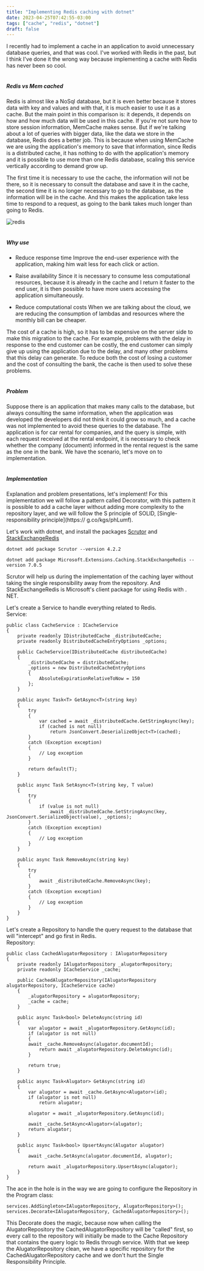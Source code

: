 ```yaml
---
title: "Implementing Redis caching with dotnet"
date: 2023-04-25T07:42:55-03:00
tags: ["cache", "redis", "dotnet"]
draft: false
---
```


I recently had to implement a cache in an application to avoid unnecessary database queries, and that was cool. I've worked with Redis in the past, but I think I've done it the wrong way because implementing a cache with Redis has never been so cool.
<br/><br/>

##### Redis vs Mem cached
Redis is almost like a NoSql database, but it is even better because it stores data with key and values and with that, it is much easier to use it as a cache.
But the main point in this comparison is: it depends, it depends on how and how much data will be used in this cache. If you're not sure how to store session information, MemCache makes sense. But if we're talking about a lot of queries with bigger data, like the data we store in the database, Redis does a better job. This is because when using MemCache we are using the application's memory to save that information, since Redis is a distributed cache, it has nothing to do with the application's memory and it is possible to use more than one Redis database, scaling this service vertically according to demand grow up.

The first time it is necessary to use the cache, the information will not be there, so it is necessary to consult the database and save it in the cache, the second time it is no longer necessary to go to the database, as the information will be in the cache. And this makes the application take less time to respond to a request, as going to the bank takes much longer than going to Redis.

![redis](/img/redis.png)
<br/><br/>

##### Why use
- Reduce response time
Improve the end-user experience with the application, making him wait less for each click or action.

- Raise availability
Since it is necessary to consume less computational resources, because it is already in the cache and I return it faster to the end user, it is then possible to have more users accessing the application simultaneously.

- Reduce computational costs
When we are talking about the cloud, we are reducing the consumption of lambdas and resources where the monthly bill can be cheaper.

The cost of a cache is high, so it has to be expensive on the server side to make this migration to the cache. For example, problems with the delay in response to the end customer can be costly, the end customer can simply give up using the application due to the delay, and many other problems that this delay can generate. To reduce both the cost of losing a customer and the cost of consulting the bank, the cache is then used to solve these problems.
<br/><br/>
##### Problem
Suppose there is an application that makes many calls to the database, but always consulting the same information, when the application was developed the developers did not think it could grow so much, and a cache was not implemented to avoid these queries to the database.
The application is for car rental for companies, and the query is simple, with each request received at the rental endpoint, it is necessary to check whether the company (document) informed in the rental request is the same as the one in the bank.
We have the scenario, let's move on to implementation.
<br/><br/>
##### Implementation
Explanation and problem presentations, let's implement!
For this implementation we will follow a pattern called Decorator, with this pattern it is possible to add a cache layer without adding more complexity to the repository layer, and we will follow the S principle of SOLID, [Single-responsibility principle](https:// g.co/kgs/phLumf).

Let's work with dotnet, and install the packages [Scrutor](https://www.nuget.org/packages/scrutor/) and [StackExchangeRedis](https://www.nuget.org/packages/Microsoft.Extensions.Caching.StackExchangeRedis/7.0.5)
```
dotnet add package Scrutor --version 4.2.2
```

```
dotnet add package Microsoft.Extensions.Caching.StackExchangeRedis --version 7.0.5
```

Scrutor will help us during the implementation of the caching layer without taking the single responsibility away from the repository. And StackExchangeRedis is Microsoft's client package for using Redis with . NET.

Let's create a Service to handle everything related to Redis.
<br/>
Service:
```
public class CacheService : ICacheService
{
    private readonly IDistributedCache _distributedCache;
    private readonly DistributedCacheEntryOptions _options;

    public CacheService(IDistributedCache distributedCache)
    {
        _distributedCache = distributedCache;
        _options = new DistributedCacheEntryOptions
        {
            AbsoluteExpirationRelativeToNow = 150
        };
    }

    public async Task<T> GetAsync<T>(string key)
    {
        try
        {
            var cached = await _distributedCache.GetStringAsync(key);
            if (cached is not null)
                return JsonConvert.DeserializeObject<T>(cached);
        }
        catch (Exception exception)
        { 
            // Log exception 
        }

        return default(T);
    }

    public async Task SetAsync<T>(string key, T value)
    {
        try
        {
            if (value is not null)
                await _distributedCache.SetStringAsync(key, JsonConvert.SerializeObject(value), _options);
        }
        catch (Exception exception)
        { 
            // Log exception
        }
    }

    public async Task RemoveAsync(string key)
    {
        try
        {
            await _distributedCache.RemoveAsync(key);
        }
        catch (Exception exception)
        {
            // Log exception
    	}
    }
}

```
Let's create a Repository to handle the query request to the database that will "intercept" and go first in Redis.
<br/>
Repository:
```
public class CachedAlugatorRepository : IAlugatorRepository
{
    private readonly IAlugatorRepository _alugatorRepository;
    private readonly ICacheService _cache;

    public CachedAlugatorRepository(IAlugatorRepository alugatorRepository, ICacheService cache)
    {
        _alugatorRepository = alugatorRepository;
        _cache = cache;
    }

    public async Task<bool> DeleteAsync(string id)
    {
        var alugator = await _alugatorRepository.GetAsync(id);
        if (alugator is not null)
        {
 	    await _cache.RemoveAsync(alugator.documentId);
            return await _alugatorRepository.DeleteAsync(id);
        }

        return true;
    }

    public async Task<Alugator> GetAsync(string id)
    {
        var alugator = await _cache.GetAsync<Alugator>(id);
        if (alugator is not null)
            return alugator;

        alugator = await _alugatorRepository.GetAsync(id);

        await _cache.SetAsync<Alugator>(alugator);
        return alugator;
    }

    public async Task<bool> UpsertAsync(Alugator alugator)
    {
        await _cache.SetAsync(alugator.documentId, alugator);

        return await _alugatorRepository.UpsertAsync(alugator);
    }
}

```

The ace in the hole is in the way we are going to configure the Repository in the Program class:

```
services.AddSingleton<IAlugatorRepository, AlugatorRepository>();
services.Decorate<IAlugatorRepository, CachedAlugatorRepository>();
```
This Decorate does the magic, because now when calling the AlugatorRepository the CachedAlugatorRepository will be "called" first, so every call to the repository will initially be made to the Cache Repository that contains the query logic to Redis through service. With that we keep the AlugatorRepository clean, we have a specific repository for the CachedAlugatorRepository cache and we don't hurt the Single Responsibility Principle.
